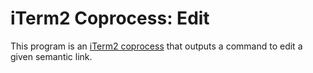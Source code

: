 # iTerm2 Coprocess: Edit

This program is an [iTerm2 coprocess][] that outputs a command to edit a given
semantic link.

[iTerm2 coprocess]: https://iterm2.com/documentation-coprocesses.html
